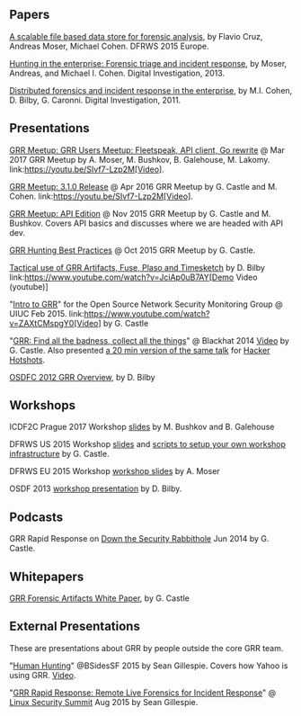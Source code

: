 Papers
------------

[A scalable file based data store for forensic
analysis](https://storage.googleapis.com/docs.grr-response.com/scalable_datastore.pdf),
by Flavio Cruz, Andreas Moser, Michael Cohen. DFRWS 2015 Europe.

[Hunting in the enterprise: Forensic triage and incident
response](https://storage.googleapis.com/docs.grr-response.com/MoserCohenHunting.pdf),
by Moser, Andreas, and Michael I. Cohen. Digital Investigation, 2013.

[Distributed forensics and incident response in the
enterprise](https://storage.googleapis.com/docs.grr-response.com/distributed_forensics.pdf),
by M.I. Cohen, D. Bilby, G. Caronni. Digital Investigation, 2011.

Presentations
-------------

[GRR Meetup: GRR Users Meetup: Fleetspeak, API client, Go rewrite](https://drive.google.com/file/d/0Bzniab0ILSg6RkdyUGZYOGtuX1U/view) @ Mar 2017 GRR Meetup by A. Moser, M. Bushkov, B. Galehouse, M. Lakomy. link:https://youtu.be/SIvf7-Lzp2M[Video].

[GRR Meetup: 3.1.0 Release](https://drive.google.com/file/d/0BzuOLwDAeI1IaGZnbHJWSUhHXzg/view?pageId=113082118196076170073) @ Apr 2016 GRR Meetup by G. Castle and M. Cohen. link:https://youtu.be/SIvf7-Lzp2M[Video].

[GRR Meetup: API Edition](https://storage.googleapis.com/docs.grr-response.com/GRR%20Meetup-%20API%20Edition%20Nov%202015.pdf) @ Nov 2015 GRR Meetup by G. Castle and M. Bushkov. Covers API basics and discusses where we are headed with API dev.

[GRR Hunting Best Practices](https://storage.googleapis.com/docs.grr-response.com/GRR%20Hunting%20for%20meetup%20Oct%202015.pdf) @ Oct 2015 GRR Meetup by G. Castle.

[Tactical use of GRR Artifacts, Fuse, Plaso and Timesketch](https://storage.googleapis.com/docs.grr-response.com/ACSC%202015-%20Defending%20the%20Gibson%20in%202015.pdf) by D. Bilby link:https://www.youtube.com/watch?v=JciAp0uB7AY[Demo Video (youtube)]

"[Intro to GRR](https://storage.googleapis.com/docs.grr-response.com/OpenNSM_GRR_Presentation_Feb_2015.pdf)" for the Open Source Network Security Monitoring Group @ UIUC Feb 2015. link:https://www.youtube.com/watch?v=ZAXtCMspgY0[Video] by G. Castle

"[GRR: Find all the badness, collect all the
things](https://storage.googleapis.com/docs.grr-response.com/GRR_Blackhat_2014_Greg_Castle.pdf)"
@ Blackhat 2014 [Video](http://www.youtube.com/watch?v=DudGrSv26NY) by G.
Castle. Also presented [a 20 min version of the same
talk](https://youtu.be/eLehQ3QmdEA) for [Hacker
Hotshots](https://www.concise-courses.com/past/).

[OSDFC 2012 GRR Overview](https://storage.googleapis.com/docs.grr-response.com/GRR%20Rapid%20Response%20-%20OSFC%202012.pdf), by D. Bilby

Workshops
---------

ICDF2C Prague 2017 Workshop [slides](https://drive.google.com/file/d/0Bzniab0ILSg6dkZHd2ZXMDN4UGs/view?usp=sharing) by M. Bushkov and B. Galehouse

DFRWS US 2015 Workshop
[slides](https://storage.googleapis.com/docs.grr-response.com/GRR_Workshop_DFRWS_US_2015.pdf)
and [scripts to setup your own workshop
infrastructure](https://github.com/destijl/grr-workshop-setup) by G. Castle.

DFRWS EU 2015 Workshop [workshop slides](https://storage.googleapis.com/docs.grr-response.com/GRR%20DFRWS%20EU%20Workshop%202015%20Export.pdf) by A. Moser

OSDF 2013 [workshop presentation](https://storage.googleapis.com/docs.grr-response.com/GRR%20OSDF%20Workshop%202013.pdf) by D. Bilby.

Podcasts
--------

GRR Rapid Response on [Down the Security Rabbithole](http://podcast.wh1t3rabbit.net/dtr-episode-98-grr-grr-rapid-response-0) Jun 2014 by G. Castle.

Whitepapers
-----------

[GRR Forensic Artifacts White Paper](https://storage.googleapis.com/docs.grr-response.com/GRR_Artifacts_Whitepaper_Blackhat2014_Greg_Castle.pdf), by G. Castle

External Presentations
----------------------

These are presentations about GRR by people outside the core GRR team.

"[Human Hunting](https://github.com/pidydx/slides/blob/master/HumanHunting.pdf)" @BSidesSF 2015 by Sean Gillespie. Covers how Yahoo is using GRR. [Video](https://www.youtube.com/watch?v=4qCvx3SnAm4).

"[GRR Rapid Response: Remote Live Forensics for Incident Response](http://kernsec.org/files/lss2015/GRR.pdf)" @ [Linux Security Summit](http://kernsec.org/wiki/index.php/Linux_Security_Summit_2015) Aug 2015 by Sean Gillespie.
